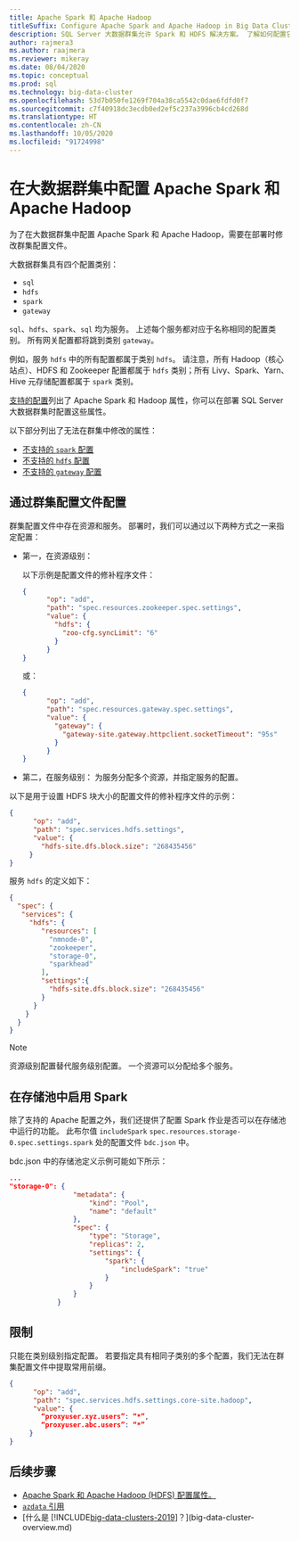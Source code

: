```yaml
---
title: Apache Spark 和 Apache Hadoop
titleSuffix: Configure Apache Spark and Apache Hadoop in Big Data Clusters
description: SQL Server 大数据群集允许 Spark 和 HDFS 解决方案。 了解如何配置它们。
author: rajmera3
ms.author: raajmera
ms.reviewer: mikeray
ms.date: 08/04/2020
ms.topic: conceptual
ms.prod: sql
ms.technology: big-data-cluster
ms.openlocfilehash: 53d7b050fe1269f704a38ca5542c0dae6fdfd0f7
ms.sourcegitcommit: c7f40918dc3ecdb0ed2ef5c237a3996cb4cd268d
ms.translationtype: HT
ms.contentlocale: zh-CN
ms.lasthandoff: 10/05/2020
ms.locfileid: "91724998"
---
```

# <a name="configure-apache-spark-and-apache-hadoop-in-big-data-clusters"></a>在大数据群集中配置 Apache Spark 和 Apache Hadoop

为了在大数据群集中配置 Apache Spark 和 Apache Hadoop，需要在部署时修改群集配置文件。

大数据群集具有四个配置类别： 

- `sql` 
- `hdfs` 
- `spark` 
- `gateway` 

`sql`、`hdfs`、`spark`、`sql` 均为服务。 上述每个服务都对应于名称相同的配置类别。 所有网关配置都将跳到类别 `gateway`。 

例如，服务 `hdfs` 中的所有配置都属于类别 `hdfs`。 请注意，所有 Hadoop（核心站点）、HDFS 和 Zookeeper 配置都属于 `hdfs` 类别；所有 Livy、Spark、Yarn、Hive 元存储配置都属于 `spark` 类别。 

[支持的配置](reference-config-spark-hadoop.md#supported-configurations)列出了 Apache Spark 和 Hadoop 属性，你可以在部署 SQL Server 大数据群集时配置这些属性。

以下部分列出了无法在群集中修改的属性：

- [不支持的 `spark` 配置](reference-config-spark-hadoop.md#unsupported-spark-configurations)
- [不支持的 `hdfs` 配置](reference-config-spark-hadoop.md#unsupported-hdfs-configurations)
- [不支持的 `gateway` 配置](reference-config-spark-hadoop.md#unsupported-gateway-configurations)


## <a name="configurations-via-cluster-profile"></a>通过群集配置文件配置

群集配置文件中存在资源和服务。 部署时，我们可以通过以下两种方式之一来指定配置： 

* 第一，在资源级别： 

   以下示例是配置文件的修补程序文件： 

   ```json
   { 
         "op": "add", 
         "path": "spec.resources.zookeeper.spec.settings", 
         "value": { 
           "hdfs": { 
             "zoo-cfg.syncLimit": "6" 
           } 
         } 
   }
   ```

   或： 

   ```json
   { 
         "op": "add", 
         "path": "spec.resources.gateway.spec.settings", 
         "value": { 
           "gateway": { 
             "gateway-site.gateway.httpclient.socketTimeout": "95s" 
           } 
         } 
   } 
   ```

* 第二，在服务级别： 为服务分配多个资源，并指定服务的配置。

以下是用于设置 HDFS 块大小的配置文件的修补程序文件的示例： 

   ```json
   { 
         "op": "add", 
         "path": "spec.services.hdfs.settings", 
         "value": { 
           "hdfs-site.dfs.block.size": "268435456" 
        } 
   } 
   ```

服务 `hdfs` 的定义如下：

```json
{ 
  "spec": { 
   "services": { 
     "hdfs": { 
        "resources": [ 
          "nmnode-0", 
          "zookeeper", 
          "storage-0", 
          "sparkhead" 
        ], 
        "settings":{ 
          "hdfs-site.dfs.block.size": "268435456" 
        } 
      } 
    } 
  } 
} 
```
 
> [!NOTE]
> 资源级别配置替代服务级别配置。 一个资源可以分配给多个服务。

## <a name="enable-spark-in-the-storage-pool"></a>在存储池中启用 Spark
除了支持的 Apache 配置之外，我们还提供了配置 Spark 作业是否可以在存储池中运行的功能。 此布尔值 `includeSpark` `spec.resources.storage-0.spec.settings.spark` 处的配置文件 `bdc.json` 中。

bdc.json 中的存储池定义示例可能如下所示：
```json
...
"storage-0": {
                "metadata": {
                    "kind": "Pool",
                    "name": "default"
                },
                "spec": {
                    "type": "Storage",
                    "replicas": 2,
                    "settings": {
                        "spark": {
                            "includeSpark": "true"
                        }
                    }
                }
            }
```


## <a name="limitations"></a>限制

只能在类别级别指定配置。 若要指定具有相同子类别的多个配置，我们无法在群集配置文件中提取常用前缀。 

```json
{ 
      "op": "add", 
      "path": "spec.services.hdfs.settings.core-site.hadoop", 
      "value": { 
        “proxyuser.xyz.users”: “*”, 
        “proxyuser.abc.users”: “*” 
     } 
} 
```

## <a name="next-steps"></a>后续步骤

- [Apache Spark 和 Apache Hadoop (HDFS) 配置属性。](reference-config-spark-hadoop.md)
- [`azdata` 引用](../azdata/reference/reference-azdata.md)
- [什么是 [!INCLUDE[big-data-clusters-2019](../includes/ssbigdataclusters-ver15.md)]？](big-data-cluster-overview.md)